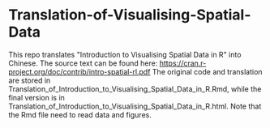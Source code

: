 # Translation-of-Visualising-Spatial-Data
This repo translates "Introduction to Visualising Spatial Data in R" into Chinese. The source text can be found here: https://cran.r-project.org/doc/contrib/intro-spatial-rl.pdf
The original code and translation are stored in Translation_of_Introduction_to_Visualising_Spatial_Data_in_R.Rmd, while the final version is in Translation_of_Introduction_to_Visualising_Spatial_Data_in_R.html. 
Note that the Rmd file need to read data and figures.
